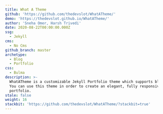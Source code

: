 ```yaml
---
title: What A Theme
github: 'https://github.com/thedevslot/WhatATheme/'
demo: 'https://thedevslot.github.io/WhatATheme/'
author: 'Sneha Omer, Harsh Trivedi'
date: 2020-08-22T00:00:00.000Z
ssg:
  - Jekyll
cms:
  - No Cms
github_branch: master
archetype:
  - Blog
  - Portfolio
css:
  - Bulma
description: >-
  WhatATheme is a customizable Jekyll Portfolio theme which supports blogging.
  You can use this theme in order to create an elegant, fully responsive
  portfolio.
stale: false
weight: 16
stackbit: 'https://github.com/thedevslot/WhatATheme/?stackbit=true'
---
```

